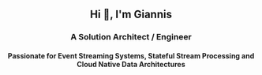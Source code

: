 ## <p align="center">Hi 👋, I'm Giannis</p>

### <p align="center">A Solution Architect / Engineer </p>
#### <p align="center">Passionate for Event Streaming Systems, Stateful Stream Processing and Cloud Native Data Architectures </p>


<!--
**polyzos/polyzos** is a ✨ _special_ ✨ repository because its `README.md` (this file) appears on your GitHub profile.

Here are some ideas to get you started:

- 🔭 I’m currently working on ...
- 🌱 I’m currently learning ...
- 👯 I’m looking to collaborate on ...
- 🤔 I’m looking for help with ...
- 💬 Ask me about ...
- 📫 How to reach me: ...
- 😄 Pronouns: ...
- ⚡ Fun fact: ...
-->
